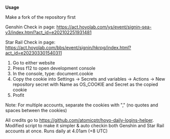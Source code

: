 **Usage**

Make a fork of the repository first

Genshin Check in page:
https://act.hoyolab.com/ys/event/signin-sea-v3/index.html?act_id=e202102251931481

Star Rail Check in page:
https://act.hoyolab.com/bbs/event/signin/hkrpg/index.html?act_id=e202303301540311

1. Go to either website
2. Press f12 to open development console
3. In the console, type: document.cookie
4. Copy the cookie into Settings -> Secrets and variables -> Actions -> New repository secret
   with Name as OS_COOKIE and Secret as the copied cookie
5. Profit

Note:
For multiple accounts, separate the cookies with "," (no quotes and spaces between the cookies)

All credits go to https://github.com/atomicptr/hoyo-daily-logins-helper.
Modified script to make it simpler & auto checkin both Genshin and Star Rail accounts at once.
Runs daily at 4.01am (+8 UTC)
